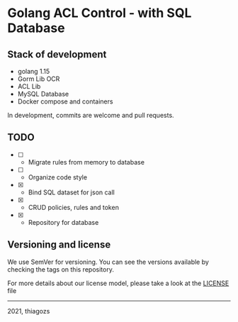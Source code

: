 # Golang ACL Control - with SQL Database

## Stack of development

* golang 1.15
* Gorm Lib OCR
* ACL Lib
* MySQL Database
* Docker compose and containers

In development, commits are welcome and pull requests.

## TODO

* [ ] - Migrate rules from memory to database
* [ ] - Organize code style
* [x] - Bind SQL dataset for json call
* [x] - CRUD policies, rules and token
* [x] - Repository for database

## Versioning and license

We use SemVer for versioning. You can see the versions available by checking the tags on this repository.

For more details about our license model, please take a look at the [LICENSE](LICENSE) file

---

2021, thiagozs
